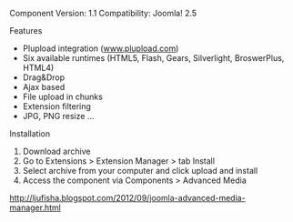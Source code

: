 Component Version: 1.1
Compatibility: Joomla! 2.5  

Features
- Plupload integration (www.plupload.com)
- Six available runtimes (HTML5, Flash, Gears, Silverlight, BroswerPlus, HTML4)
- Drag&Drop
- Ajax based
- File upload in chunks
- Extension filtering
- JPG, PNG resize ...

Installation
1. Download archive
2. Go to Extensions > Extension Manager > tab Install
3. Select archive from your computer and click upload and install
4. Access the component via Components > Advanced Media

http://ljufisha.blogspot.com/2012/09/joomla-advanced-media-manager.html